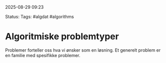 2025-08-29 09:23

Status:
Tags: #algdat #algorithms 

# Algoritmiske problemtyper

Problemer forteller oss hva vi ønsker som en løsning. Et generelt problem er en familie med spesifikke problemer. 



